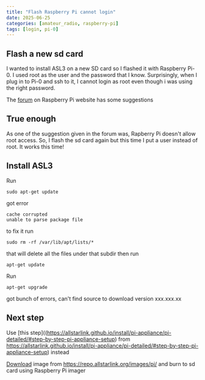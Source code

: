 ```yaml
---
title: "Flash Raspberry Pi cannot login"
date: 2025-06-25
categories: [amateur_radio, raspberry-pi]
tags: [login, pi-0]
---
```


## Flash a new sd card

I wanted to install ASL3 on a new SD card so I flashed it with Raspberry Pi-0. I used root as the user and the password that I know. Surprisingly, when I plug in to Pi-0 and ssh to it, I cannot login as root even though i was using the right password.

The [forum](https://forums.raspberrypi.com/viewtopic.php?t=333248) on Raspberry Pi website has some suggestions

## True enough

As one of the suggestion given in the forum was, Rapberry Pi doesn't allow root access. So, I flash the sd card again but this time I put a user instead of root. It works this time!

## Install ASL3

Run
```
sudo apt-get update
```
got error
```
cache corrupted
unable to parse package file
```
to fix it run
```
sudo rm -rf /var/lib/apt/lists/*
```
that will delete all the files under that subdir
then run 
```
apt-get update
```

Run
```
apt-get upgrade
```
got bunch of errors, can't find source to download version xxx.xxx.xx

## Next step

Use [this step]((https://allstarlink.github.io/install/pi-appliance/pi-detailed/#step-by-step-pi-appliance-setup) from https://allstarlink.github.io/install/pi-appliance/pi-detailed/#step-by-step-pi-appliance-setup) instead

[Download](https://repo.allstarlink.org/images/pi/) image from https://repo.allstarlink.org/images/pi/ and burn to sd card using Raspberry Pi imager
